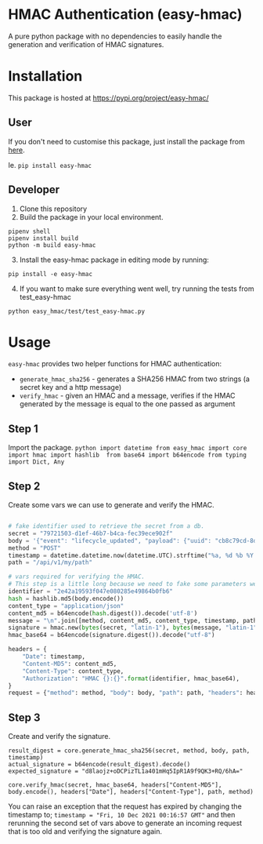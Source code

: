 # HMAC Authentication (easy-hmac)

A pure python package with no dependencies to easily handle the generation and verification of HMAC
signatures.

# Installation

This package is hosted at https://pypi.org/project/easy-hmac/

## User
If you don't need to customise this package, just install the package from
[here](https://pypi.org/project/easy-hmac/).

Ie. `pip install easy-hmac`


## Developer
1. Clone this repository
2. Build the package in your local environment.

```shell
pipenv shell
pipenv install build
python -m build easy-hmac
```
3. Install the easy-hmac package in editing mode by running:

```shell
pip install -e easy-hmac
```

4. If you want to make sure everything went well, try running the tests from
    test_easy-hmac

```shell
python easy_hmac/test/test_easy-hmac.py
```

# Usage
`easy-hmac` provides two helper functions for HMAC authentication:

- `generate_hmac_sha256` - generates a SHA256 HMAC from two strings (a secret
    key and a http message)
- `verify_hmac` - given an HMAC and a message, verifies if the HMAC generated by
    the message is equal to the one passed as argument



## Step 1
Import the package.
`python
import datetime
from easy_hmac import core
import hmac
import hashlib 
from base64 import b64encode
from typing import Dict, Any
`

## Step 2
Create some vars we can use to generate and verify the HMAC.

```python

# fake identifier used to retrieve the secret from a db.
secret = "79721503-d1ef-46b7-b4ca-fec39ece902f"
body = '{"event": "lifecycle_updated", "payload": {"uuid": "cb8c79cd-8d79-4698-90a2-662eeab8da98", "timestamp": "2021-12-10T00:16:08.048401Z", "status": "PROCESSING"}}'
method = "POST"
timestamp = datetime.datetime.now(datetime.UTC).strftime("%a, %d %b %Y %H:%M:%S GMT")
path = "/api/v1/my/path"

# vars required for verifying the HMAC.
# This step is a little long because we need to fake some parameters we'd usually already have.
identifier = "2e42a19593f047e080285e49864b0fb6"
hash = hashlib.md5(body.encode())
content_type = "application/json"
content_md5 = b64encode(hash.digest()).decode('utf-8')
message = "\n".join([method, content_md5, content_type, timestamp, path])
signature = hmac.new(bytes(secret, "latin-1"), bytes(message, "latin-1"), digestmod=hashlib.sha256)
hmac_base64 = b64encode(signature.digest()).decode("utf-8")

headers = {
    "Date": timestamp,
    "Content-MD5": content_md5,
    "Content-Type": content_type,
    "Authorization": "HMAC {}:{}".format(identifier, hmac_base64),
}
request = {"method": method, "body": body, "path": path, "headers": headers}
```

## Step 3
Create and verify the signature.

```
result_digest = core.generate_hmac_sha256(secret, method, body, path, timestamp)
actual_signature = b64encode(result_digest).decode()
expected_signature = "d8laojz+oDCPizTL1a401mHq5IpR1A9f9QK3+RQ/6hA="

core.verify_hmac(secret, hmac_base64, headers["Content-MD5"], body.encode(), headers["Date"], headers["Content-Type"], path, method)

```

You can raise an exception that the request has expired by changing the timestamp to;
`timestamp = "Fri, 10 Dec 2021 00:16:57 GMT"`
and then rerunning the second set of vars above to generate an incoming request that is too old and verifying
the signature again.


